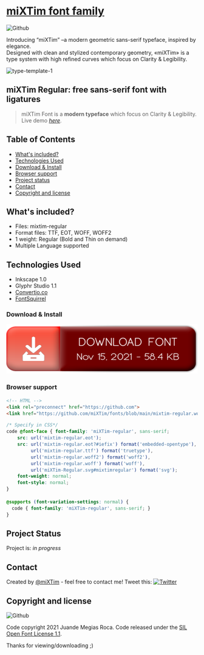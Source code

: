 # [miXTim font family](https://github.com/miXTim)
![Github](https://img.shields.io/github/v/release/mixtim/fonts?logo=miXTim)

Introducing “miXTim” –a modern geometric sans-serif typeface, inspired by elegance.<br>
Designed with clean and stylized contemporary geometry, «miXTim» is a type system with high refined curves which focus on Clarity & Legibility.

![type-template-1](https://user-images.githubusercontent.com/82184200/141784121-4ba49dee-2bf3-4032-8055-bd96c3500b92.png)


## miXTim Regular: free sans-serif font with ligatures
> miXTim Font is a **modern typeface** which focus on Clarity & Legibility.<br>
> Live demo [_here_](https://www.example.com).

## Table of Contents
* [What's included?](#What's-included?)
* [Technologies Used](#technologies-used)
* [Download & Install](#download-&-install)
* [Browser support](#browser-support)
* [Project status](#project-status)
* [Contact](#contact)
* [Copyright and license](#copyright-and-license)

## What's included?
- Files: mixtim-regular
- Format files: TTF, EOT, WOFF, WOFF2
- 1 weight: Regular (Bold and Thin on demand)
- Multiple Language supported

## Technologies Used
- Inkscape 1.0
- Glyphr Studio 1.1
- [Convertio.co](https://convertio.co/)
- [FontSquirrel](https://www.fontsquirrel.com/tools/webfont-generator)

### Download & Install
<a href="https://github.com/mixtim/fonts/releases/download/miXTim_Sans-serif_Regular_v1.0.zip"><img alt="miXTim_Sans-serif_Regular_v1.0.0.zip - November 15, 2021 - 58.4 KB" src="./extras/download.png" width="520" height="130"></a>

### Browser support
```html
<!-- HTML -->
<link rel="preconnect" href="https://github.com">
<link href="https://github.com/miXTim/fonts/blob/main/mixtim-regular.woff">
```

```css
/* Specify in CSS*/
code @font-face { font-family: 'miXTim-regular', sans-serif;
    src: url('mixtim-regular.eot');
    src: url('mixtim-regular.eot?#iefix') format('embedded-opentype'),
         url('mixtim-regular.ttf') format('truetype'),
         url('mixtim-regular.woff2') format('woff2'),
         url('mixtim-regular.woff') format('woff'),
         url('miXTim-Regular.svg#mixtimregular') format('svg');
    font-weight: normal;
    font-style: normal;
}

@supports (font-variation-settings: normal) {
  code { font-family: 'miXTim-regular', sans-serif; }
}
```

## Project Status
Project is: _in progress_

## Contact
Created by [@miXTim](https://twitter.com/juande4u/) - feel free to contact me!
Tweet this: [![Twitter](https://img.shields.io/twitter/url?style=social&url=https%3A%2F%2Fgithub.com%2FmiXTim%2Ffonts)](https://twitter.com/intent/tweet?text=Wow:&url=https%3A%2F%2Fgithub.com%2FmiXTim%2Ffonts)

## Copyright and license
![Github](https://img.shields.io/static/v1?label=<license>&message=<SIL1.1>&color=<orange>)

Code copyright 2021 Juande Megias Roca. Code released under the [SIL Open Font License 1.1](https://github.com/miXTim/fonts/blob/main/LICENSE).

Thanks for viewing/downloading ;)
